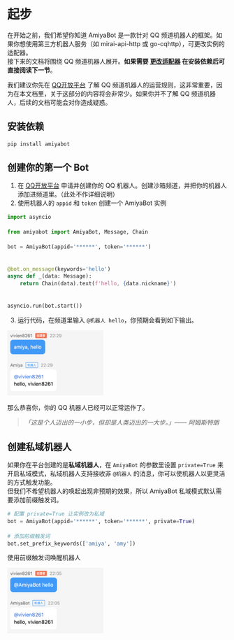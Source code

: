 # 起步

在开始之前，我们希望你知道 AmiyaBot 是一款针对 QQ 频道机器人的框架。如果你想使用第三方机器人服务（如 mirai-api-http 或 go-cqhttp），可更改实例的适配器。<br>
接下来的文档将围绕 QQ 频道机器人展开。**如果需要 [更改适配器](/develop/basic/selectAdapter) 在安装依赖后可直接阅读下一节**。

我们建议你先在 [QQ开放平台](https://bot.q.qq.com/wiki) 了解 QQ 频道机器人的运营规则，这非常重要，因为在本文档里，关于这部分的内容将会非常少。如果你并不了解 QQ
频道机器人，后续的文档可能会对你造成疑惑。

## 安装依赖

```bash
pip install amiyabot
```

## 创建你的第一个 Bot

1. 在 [QQ开放平台](https://q.qq.com/) 申请并创建你的 QQ 机器人。创建沙箱频道，并把你的机器人添加进频道里。（此处不作详细说明）
2. 使用机器人的 `appid` 和 `token` 创建一个 AmiyaBot 实例

```python
import asyncio

from amiyabot import AmiyaBot, Message, Chain

bot = AmiyaBot(appid='******', token='******')


@bot.on_message(keywords='hello')
async def _(data: Message):
    return Chain(data).text(f'hello, {data.nickname}')


asyncio.run(bot.start())
```

3. 运行代码，在频道里输入 `@机器人 hello`，你预期会看到如下输出。

<img style="width: 220px" src="../../assets/examples/hello2.png" alt="image">

那么恭喜你，你的 QQ 机器人已经可以正常运作了。

> _「这是个人迈出的一小步，但却是人类迈出的一大步。」—— 阿姆斯特朗_

## 创建私域机器人

如果你在平台创建的是**私域机器人**，在 `AmiyaBot` 的参数里设置 `private=True` 来开启私域模式，私域机器人支持接收非 `@机器人` 的消息，你可以使机器人以更灵活的方式触发功能。<br>
但我们不希望机器人的唤起出现非预期的效果，所以 AmiyaBot 私域模式默认需要添加前缀触发词。

```python
# 配置 private=True 让实例改为私域
bot = AmiyaBot(appid='******', token='******', private=True)

# 添加前缀触发词
bot.set_prefix_keywords(['amiya', 'amy'])
```

使用前缀触发词唤醒机器人

<img style="width: 220px" src="../../assets/examples/hello.png" alt="image">
